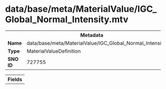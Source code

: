 <h1>data/base/meta/MaterialValue/IGC_Global_Normal_Intensity.mtv</h1><table><tr><th colspan="100%">Metadata</th></tr><tr><td><b>Name</b></td><td>data/base/meta/MaterialValue/IGC_Global_Normal_Intensity.mtv</td></tr><tr><td><b>Type</b></td><td>MaterialValueDefinition</td></tr><tr><td><b>SNO ID</b></td><td>727755</td></tr></table>

<table><tr><th colspan="100%">Fields</th></tr></table>

